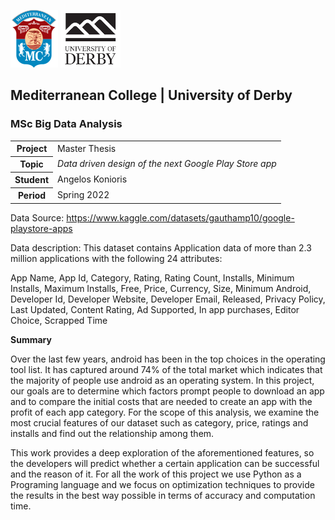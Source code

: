 ![](./img/logo_small.png)
![](./img/derby.png)

## Mediterranean College | University of Derby
### MSc Big Data Analysis

<table>
    <tr>
        <th>Project</th>
        <td>Master Thesis</td>
    </tr>
    <tr>
        <th>Topic</th>
        <td><em>Data driven design of the next Google Play Store app</em></td>
    </tr>
    <tr>
        <th>Student</th>
        <td>Angelos Konioris</td>
    </tr>
    <tr>
        <th>Period</th>
        <td>Spring 2022</td>
    </tr>
</table>

Data Source: https://www.kaggle.com/datasets/gauthamp10/google-playstore-apps

Data description: This dataset contains Application data of more than 2.3 million applications with the following 24 attributes:

App Name, App Id, Category, Rating, Rating Count, Installs, Minimum Installs, Maximum Installs, Free, Price, Currency, Size,
Minimum Android, Developer Id, Developer Website, Developer Email, Released, Privacy Policy, Last Updated, Content Rating,
Ad Supported, In app purchases, Editor Choice, Scrapped Time

**Summary**

Over the last few years, android has been in the top choices in the operating tool list. It has captured around 74% of the total market which indicates that the majority of people use android as an operating system. In this project, our goals are to determine which factors prompt people to download an app and to compare the initial costs that are needed to create an app with the profit of each app category. For the scope of this analysis, we examine the most crucial features of our dataset such as category, price, ratings and installs and find out the relationship among them.

This work provides a deep exploration of the aforementioned features, so the developers will predict whether a certain application can be successful and the reason of it. For all the work of this project we use Python as a Programing language and we focus on optimization techniques to provide the results in the best way possible in terms of accuracy and computation time.
